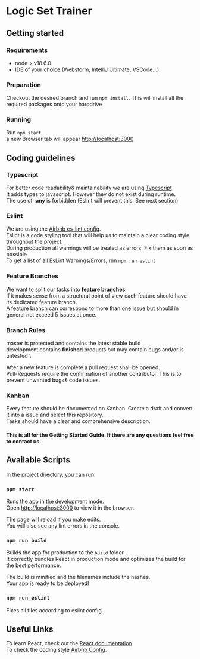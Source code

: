 # Logic Set Trainer

## Getting started
### Requirements
 - node > v18.6.0 
 - IDE of your choice (Webstorm, IntelliJ Ultimate, VSCode...)
### Preparation
Checkout the desired branch and run `npm install`. This will install all the required packages onto your harddrive
### Running
Run `npm start` \
a new Browser tab will appear [http://localhost:3000](http://localhost:3000)


## Coding guidelines
### Typescript
For better code readability& maintainability we are using [Typescript](https://www.typescriptlang.org/) \
It adds types to javascript. However they do not exist during runtime. \
The use of **:any** is forbidden (Eslint will prevent this. See next section)
### Eslint
We are using the [Airbnb es-lint config](https://github.com/airbnb/javascript). \
Eslint is a code styling tool that will help us to maintain a clear coding style throughout the project. \
During production all warnings will be treated as errors. Fix them as soon as possible \
To get a list of all EsLint Warnings/Errors, run `npm run eslint`
### Feature Branches
We want to split our tasks into **feature branches**. \
If it makes sense from a structural point of view each feature should have its dedicated feature branch. \
A feature branch can correspond to more than one issue but should in general not exceed 5 issues at once.
### Branch Rules
master is protected and contains the latest stable build \
development contains **finished** products but may contain bugs and/or is untested \

After a new feature is complete a pull request shall be opened. \
Pull-Requests require the confirmation of another contributor. This is to prevent unwanted bugs& code issues.

### Kanban
Every feature should be documented on Kanban. Create a draft and convert it into a issue and select this repository. \
Tasks should have a clear and comprehensive description.


#### This is all for the Getting Started Guide. If there are any questions feel free to contact us.




## Available Scripts

In the project directory, you can run:

### `npm start`

Runs the app in the development mode.\
Open [http://localhost:3000](http://localhost:3000) to view it in the browser.

The page will reload if you make edits.\
You will also see any lint errors in the console.

### `npm run build`
Builds the app for production to the `build` folder.\
It correctly bundles React in production mode and optimizes the build for the best performance.

The build is minified and the filenames include the hashes.\
Your app is ready to be deployed!

### `npm run eslint`
Fixes all files according to eslint config

## Useful Links

To learn React, check out the [React documentation](https://reactjs.org/). \
To check the coding style [Airbnb Config](https://github.com/airbnb/javascript).
